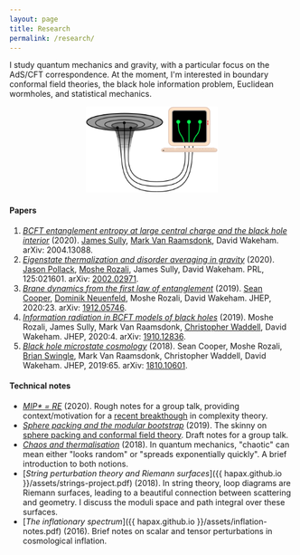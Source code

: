 ```yaml
---
layout: page
title: Research
permalink: /research/
---
```


I study quantum mechanics and gravity, with a particular focus on the
AdS/CFT correspondence.
At the moment, I'm interested in boundary conformal field theories,
the black hole information problem, Euclidean wormholes, and
statistical mechanics.

<figure>
    <div style="text-align:center"><img src ="/images/er=epr.png"
    width="55%" />
	</div>
	</figure>


#### Papers

1. [*BCFT entanglement entropy at large central charge and the black hole interior*](https://arxiv.org/abs/2004.13088)
   (2020). [James Sully](http://inspirehep.net/search?p=author%3AJ.Sully.1%20AND%20collection%3Aciteable), [Mark Van Raamsdonk](https://www.phas.ubc.ca/~mav/vanraamsdonk.html), David Wakeham. arXiv: 2004.13088.
2. [*Eigenstate thermalization and disorder averaging in gravity*](https://journals.aps.org/prl/abstract/10.1103/PhysRevLett.125.021601)
   (2020). [Jason Pollack](https://www.phas.ubc.ca/~jpollack/),
   [Moshe Rozali](https://www.phas.ubc.ca/~rozali/), James Sully,
   David Wakeham. PRL, 125:021601. arXiv:
   [2002.02971](https://arxiv.org/pdf/2002.02971.pdf).
3. [*Brane dynamics from the first law of entanglement*](https://link.springer.com/content/pdf/10.1007/JHEP03(2020)023.pdf)
  (2019). [Sean Cooper](https://seancooper.info/),
  [Dominik Neuenfeld](http://inspirehep.net/search?ln=en&ln=en&p=Dominik+Neuenfeld&of=hb&action_search=Search&sf=&so=d&rm=&rg=25&sc=0),
 Moshe Rozali, David
  Wakeham. JHEP, 2020:23. arXiv: [1912.05746](https://arxiv.org/pdf/1912.05746.pdf).
4. [*Information radiation in BCFT models of black holes*](https://link.springer.com/content/pdf/10.1007/JHEP05(2020)004.pdf)
  (2019). Moshe Rozali,
 James Sully,
 Mark Van Raamsdonk,
  [Christopher Waddell](https://inspirehep.net/literature?sort=mostrecent&size=25&page=1&q=a%20C.Waddell.2),
  David Wakeham. JHEP, 2020:4. arXiv: [1910.12836](https://arxiv.org/pdf/1910.12836.pdf).
5. [*Black hole microstate cosmology*](https://link.springer.com/content/pdf/10.1007%2FJHEP07%282019%29065.pdf)
  (2018). Sean Cooper,
  Moshe Rozali,
  [Brian Swingle](https://sites.google.com/site/physicsmonkey/),
 Mark Van Raamsdonk,
  Christopher Waddell, David Wakeham. JHEP, 2019:65. arXiv:
  [1810.10601](https://arxiv.org/abs/1810.10601).

#### Technical notes

- [*MIP\* = RE*](assets/mipre.pdf) (2020). Rough notes for a group
  talk, providing context/motivation for a [recent breakthough](https://arxiv.org/abs/2001.04383)
  in complexity theory. <!--, showing that entangled provers can convince you of almost anything.-->
- [*Sphere packing and the modular bootstrap*](assets/sphere-packing.pdf)
  (2019). The skinny on [sphere packing and conformal field theory](https://arxiv.org/abs/1905.01319). Draft
  notes for a group talk.
- [*Chaos and thermalisation*](assets/chaos.pdf) (2018). In quantum
  mechanics, "chaotic" can mean either "looks random" or "spreads exponentially
  quickly". A brief introduction to both notions.
- [*String perturbation theory and Riemann surfaces*]({{
hapax.github.io }}/assets/strings-project.pdf) (2018). In string
theory, loop diagrams are Riemann surfaces, leading to a beautiful
connection between scattering and geometry. I
discuss the moduli space and path integral over these surfaces.
- [*The inflationary spectrum*]({{ hapax.github.io
  }}/assets/inflation-notes.pdf) (2016). Brief notes on
  scalar and tensor perturbations in cosmological inflation.
